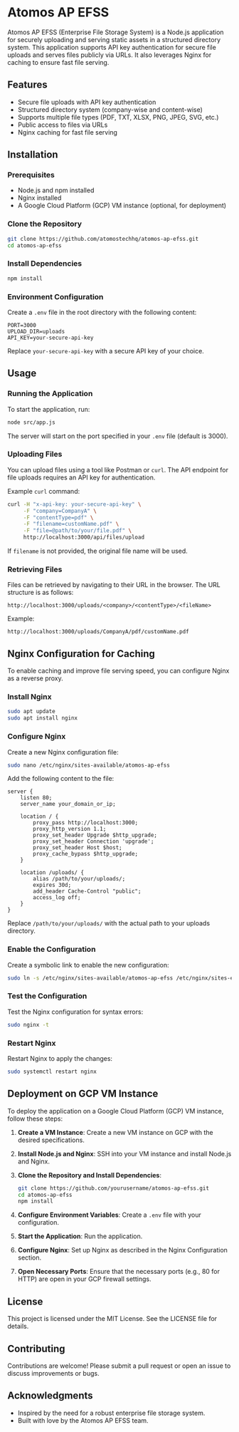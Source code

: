 
# Atomos AP EFSS

Atomos AP EFSS (Enterprise File Storage System) is a Node.js application for securely uploading and serving static assets in a structured directory system. This application supports API key authentication for secure file uploads and serves files publicly via URLs. It also leverages Nginx for caching to ensure fast file serving.

## Features

- Secure file uploads with API key authentication
- Structured directory system (company-wise and content-wise)
- Supports multiple file types (PDF, TXT, XLSX, PNG, JPEG, SVG, etc.)
- Public access to files via URLs
- Nginx caching for fast file serving

## Installation

### Prerequisites

- Node.js and npm installed
- Nginx installed
- A Google Cloud Platform (GCP) VM instance (optional, for deployment)

### Clone the Repository

```sh
git clone https://github.com/atomostechhq/atomos-ap-efss.git
cd atomos-ap-efss
```

### Install Dependencies

```sh
npm install
```

### Environment Configuration

Create a `.env` file in the root directory with the following content:

```env
PORT=3000
UPLOAD_DIR=uploads
API_KEY=your-secure-api-key
```

Replace `your-secure-api-key` with a secure API key of your choice.

## Usage

### Running the Application

To start the application, run:

```sh
node src/app.js
```

The server will start on the port specified in your `.env` file (default is 3000).

### Uploading Files

You can upload files using a tool like Postman or `curl`. The API endpoint for file uploads requires an API key for authentication.

Example `curl` command:

```sh
curl -H "x-api-key: your-secure-api-key" \
     -F "company=CompanyA" \
     -F "contentType=pdf" \
     -F "filename=customName.pdf" \
     -F "file=@path/to/your/file.pdf" \
     http://localhost:3000/api/files/upload
```

If `filename` is not provided, the original file name will be used.

### Retrieving Files

Files can be retrieved by navigating to their URL in the browser. The URL structure is as follows:

```
http://localhost:3000/uploads/<company>/<contentType>/<fileName>
```

Example:

```
http://localhost:3000/uploads/CompanyA/pdf/customName.pdf
```

## Nginx Configuration for Caching

To enable caching and improve file serving speed, you can configure Nginx as a reverse proxy.

### Install Nginx

```sh
sudo apt update
sudo apt install nginx
```

### Configure Nginx

Create a new Nginx configuration file:

```sh
sudo nano /etc/nginx/sites-available/atomos-ap-efss
```

Add the following content to the file:

```nginx
server {
    listen 80;
    server_name your_domain_or_ip;

    location / {
        proxy_pass http://localhost:3000;
        proxy_http_version 1.1;
        proxy_set_header Upgrade $http_upgrade;
        proxy_set_header Connection 'upgrade';
        proxy_set_header Host $host;
        proxy_cache_bypass $http_upgrade;
    }

    location /uploads/ {
        alias /path/to/your/uploads/;
        expires 30d;
        add_header Cache-Control "public";
        access_log off;
    }
}
```

Replace `/path/to/your/uploads/` with the actual path to your uploads directory.

### Enable the Configuration

Create a symbolic link to enable the new configuration:

```sh
sudo ln -s /etc/nginx/sites-available/atomos-ap-efss /etc/nginx/sites-enabled/
```

### Test the Configuration

Test the Nginx configuration for syntax errors:

```sh
sudo nginx -t
```

### Restart Nginx

Restart Nginx to apply the changes:

```sh
sudo systemctl restart nginx
```

## Deployment on GCP VM Instance

To deploy the application on a Google Cloud Platform (GCP) VM instance, follow these steps:

1. **Create a VM Instance**: Create a new VM instance on GCP with the desired specifications.

2. **Install Node.js and Nginx**: SSH into your VM instance and install Node.js and Nginx.

3. **Clone the Repository and Install Dependencies**:

   ```sh
   git clone https://github.com/yourusername/atomos-ap-efss.git
   cd atomos-ap-efss
   npm install
   ```

4. **Configure Environment Variables**: Create a `.env` file with your configuration.

5. **Start the Application**: Run the application.

6. **Configure Nginx**: Set up Nginx as described in the Nginx Configuration section.

7. **Open Necessary Ports**: Ensure that the necessary ports (e.g., 80 for HTTP) are open in your GCP firewall settings.

## License

This project is licensed under the MIT License. See the LICENSE file for details.

## Contributing

Contributions are welcome! Please submit a pull request or open an issue to discuss improvements or bugs.

## Acknowledgments

- Inspired by the need for a robust enterprise file storage system.
- Built with love by the Atomos AP EFSS team.
